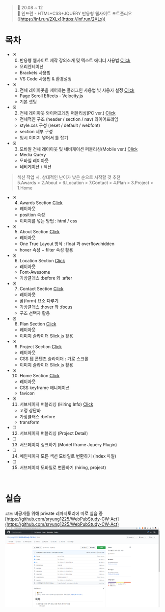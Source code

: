 ﻿> 👑  20.08 ~ 12 <br>
> 🧩 인프런 - HTML+CSS+JQUERY 반응형 웹사이트 포트폴리오 ([https://inf.run/2XLx](https://inf.run/2XLx))

# 목차
- [x] 0. 반응형 웹사이트 제작 강의소개 및 텍스트 에디터 사용법 [Click](https://github.com/sryung1225/WebPubStudy-CW/blob/master/0.%20%EB%B0%98%EC%9D%91%ED%98%95%20%EC%9B%B9%EC%82%AC%EC%9D%B4%ED%8A%B8%20%EC%A0%9C%EC%9E%91%20%EA%B0%95%EC%9D%98%EC%86%8C%EA%B0%9C%20%EB%B0%8F%20%ED%85%8D%EC%8A%A4%ED%8A%B8%20%EC%97%90%EB%94%94%ED%84%B0%20%EC%82%AC%EC%9A%A9%EB%B2%95.md)
   - 오리엔테이션
   - Brackets 사용법
   - VS  Code 사용법 & 환경설정
- [x] 1. 전체 레이아웃을 제어하는 플러그인 사용법 빛 사용자 설정 [Click](https://github.com/sryung1225/WebPubStudy-CW/blob/master/1.%20%EC%A0%84%EC%B2%B4%20%EB%A0%88%EC%9D%B4%EC%95%84%EC%9B%83%EC%9D%84%20%EC%A0%9C%EC%96%B4%ED%95%98%EB%8A%94%20%ED%94%8C%EB%9F%AC%EA%B7%B8%EC%9D%B8%20%EC%82%AC%EC%9A%A9%EB%B2%95%20%EB%B0%8F%20%EC%82%AC%EC%9A%A9%EC%9E%90%20%EC%84%A4%EC%A0%95.md)
   - Page Scroll Effects - Velocity.js
   - 기본 셋팅
- [x] 2. 전체 레이아웃 와이어프레임 퍼블리싱(PC ver.) [Click](https://github.com/sryung1225/WebPubStudy-CW/blob/master/2.%20%EC%A0%84%EC%B2%B4%20%EB%A0%88%EC%9D%B4%EC%95%84%EC%9B%83%20%EC%99%80%EC%9D%B4%EC%96%B4%ED%94%84%EB%A0%88%EC%9E%84%20%ED%8D%BC%EB%B8%94%EB%A6%AC%EC%8B%B1(PC%20ver.).md)
   - 전체적인 구조 (header / section / nav) 와이어프레임
   - style.css 구성 (reset / default / webfont)
   - section 세부 구성
   - 임시 이미지 넣어서 틀 잡기
- [x] 3. 모바일 전체 레이아웃 및 네비게이션 퍼블리싱(Mobile ver.) [Click](https://github.com/sryung1225/WebPubStudy-CW/blob/master/3.%20%EB%AA%A8%EB%B0%94%EC%9D%BC%20%EC%A0%84%EC%B2%B4%20%EB%A0%88%EC%9D%B4%EC%95%84%EC%9B%83%20%EB%B0%8F%20%EB%84%A4%EB%B9%84%EA%B2%8C%EC%9D%B4%EC%85%98%20%ED%8D%BC%EB%B8%94%EB%A6%AC%EC%8B%B1%28Mobile%20ver.%29.md)
   - Media Query
   - 모바일 레이아웃
   - 네비게이션 / 섹션 

> 섹션 작업 시, 상대적인 난이가 낮은 순으로 시작할 것 추천<br>
> 5.Awards > 2.About > 6.Location > 7.Contact > 4.Plan > 3.Project > 1.Home

- [x] 4. Awards Section [Click](https://github.com/sryung1225/WebPubStudy-CW/blob/master/4.%20Awards%20%EC%84%B9%EC%85%98%20%EC%83%81%EC%84%B8%20%ED%8D%BC%EB%B8%94%EB%A6%AC%EC%8B%B1.md)
   - 레이아웃
   - position 속성
   - 이미지를 넣는 방법 : html / css
- [x] 5. About Section [Click](https://github.com/sryung1225/WebPubStudy-CW/blob/master/5.%20About%20%EC%84%B9%EC%85%98%20%EC%83%81%EC%84%B8%20%ED%8D%BC%EB%B8%94%EB%A6%AC%EC%8B%B1.md)
   - 레이아웃
   - One True Layout 방식 : float 과 overflow:hidden
   - hover 속성 + filter 속성 활용
- [x] 6. Location Section [Click](https://github.com/sryung1225/WebPubStudy-CW/blob/master/6.%20Location%20%EC%84%B9%EC%85%98%20%EC%83%81%EC%84%B8%20%ED%8D%BC%EB%B8%94%EB%A6%AC%EC%8B%B1.md)
   - 레이아웃
   - Font-Awesome
   - 가상클래스 :before 와 :after
- [x] 7. Contact Section [Click](https://github.com/sryung1225/WebPubStudy-CW/blob/master/7.%20Contact%20%EC%84%B9%EC%85%98%20%EC%83%81%EC%84%B8%20%ED%8D%BC%EB%B8%94%EB%A6%AC%EC%8B%B1.md)
   - 레이아웃
   - 폼(form) 요소 다루기
   - 가상클래스 :hover 와 :focus
   - 구조 선택자 활용
- [x] 8. Plan Section [Click](https://github.com/sryung1225/WebPubStudy-CW/blob/master/8.%20Plan%20%EC%84%B9%EC%85%98%20%EC%83%81%EC%84%B8%20%ED%8D%BC%EB%B8%94%EB%A6%AC%EC%8B%B1.md)
   - 레이아웃
   - 이미지 슬라이더 Slick.js 활용
- [x] 9. Project Section [Click](https://github.com/sryung1225/WebPubStudy-CW/blob/master/9.%20Project%20%EC%84%B9%EC%85%98%20%EC%83%81%EC%84%B8%20%ED%8D%BC%EB%B8%94%EB%A6%AC%EC%8B%B1.md)
   - 레이아웃
   - CSS 탭 콘텐츠 슬라이더 : 가로 스크롤
   - 이미지 슬라이더 Slick.js  활용
- [x] 10. Home Section [Click](https://github.com/sryung1225/WebPubStudy-CW/blob/master/10.%20Home%20%EC%84%B9%EC%85%98%20%EC%83%81%EC%84%B8%20%ED%8D%BC%EB%B8%94%EB%A6%AC%EC%8B%B1.md)
    - 레이아웃
    - CSS keyframe 애니메이션
    - favicon
- [x] 11. 서브페이지 퍼블리싱 (Hiring Info) [Click](https://github.com/sryung1225/WebPubStudy-CW/blob/master/11.%20%EC%84%9C%EB%B8%8C%ED%8E%98%EC%9D%B4%EC%A7%80%20Hiring%20%ED%8D%BC%EB%B8%94%EB%A6%AC%EC%8B%B1.md)
	- 고정 상단바
	- 가상클래스 :before
	- transform
- [ ] 12. 서브페이지 퍼블리싱 (Project Detail)
- [ ] 13. 서브페이지 링크하기 (Model Iframe Jquery Plugin)
- [ ] 14. 메인페이지 모든 섹션 모바일로 변환하기 (index 파일)
- [ ] 15. 서브페이지 모바일로 변환하기 (hiring, project)

<br>

# 실습
코드 비공개를 위해 private 레파지토리에 따로 실습 중<br>
[https://github.com/sryung1225/WebPubStudy-CW-Act](https://github.com/sryung1225/WebPubStudy-CW-Act)
![실습](Img/0.PNG)<br>
